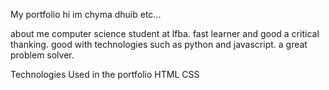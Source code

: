 My portfolio
hi im chyma dhuib etc...

about me
computer science student at lfba.
fast learner and good a critical thanking.
good with technologies such as python and javascript.
a great problem solver.

Technologies Used in the portfolio
HTML
CSS
